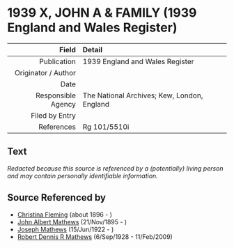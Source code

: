 ﻿---
layout: page
permalink: /sources/s8791600
---

# 1939 X, JOHN A & FAMILY (1939 England and Wales Register)

Field | Detail
---:|:---
Publication | 1939 England and Wales Register
Originator / Author | 
Date | 
Responsible Agency | The National Archives; Kew, London, England
Filed by Entry | 
References | Rg 101/5510i

## Text

_Redacted because this source is referenced by a (potentially) living person and may contain personally identifiable information._

## Source Referenced by

* [Christina Fleming](../people/@89446044@-christina-fleming-b1896-d.md) (about 1896 - )
* [John Albert Mathews](../people/@5643892@-john-albert-mathews-b1895-11-21-d.md) (21/Nov/1895 - )
* [Joseph Mathews](../people/@98232688@-joseph-mathews-b1922-6-15-d.md) (15/Jun/1922 - )
* [Robert Dennis R Mathews](../people/@58223940@-robert-dennis-r-mathews-b1928-9-6-d2009-2-11.md) (6/Sep/1928 - 11/Feb/2009)
